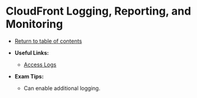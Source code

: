 # CloudFront Logging, Reporting, and Monitoring

* [Return to table of contents](../../../README.md)

* **Useful Links:**
  * [Access Logs](https://docs.aws.amazon.com/AmazonCloudFront/latest/DeveloperGuide/AccessLogs.html)

* **Exam Tips:**
  * Can enable additional logging.
